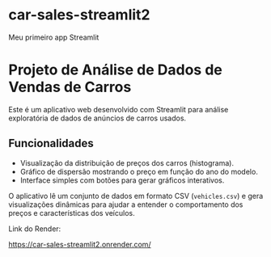 # car-sales-streamlit2
Meu primeiro app Streamlit

# Projeto de Análise de Dados de Vendas de Carros

Este é um aplicativo web desenvolvido com Streamlit para análise exploratória de dados de anúncios de carros usados.

## Funcionalidades

- Visualização da distribuição de preços dos carros (histograma).
- Gráfico de dispersão mostrando o preço em função do ano do modelo.
- Interface simples com botões para gerar gráficos interativos.

O aplicativo lê um conjunto de dados em formato CSV (`vehicles.csv`) e gera visualizações dinâmicas para ajudar a entender o comportamento dos preços e características dos veículos.


Link do Render:

https://car-sales-streamlit2.onrender.com/